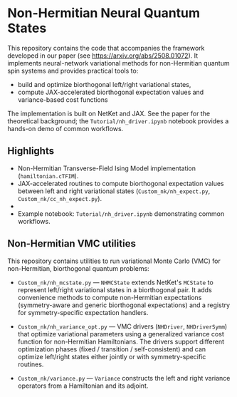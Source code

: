 # Non-Hermitian Neural Quantum States

This repository contains the code that accompanies the framework developed in our paper (see https://arxiv.org/abs/2508.01072). It implements neural-network variational methods for non-Hermitian quantum spin systems and provides practical tools to:

- build and optimize biorthogonal left/right variational states,
- compute JAX-accelerated biorthogonal expectation values and variance-based cost functions

The implementation is built on NetKet and JAX. See the paper for the theoretical background; the `Tutorial/nh_driver.ipynb` notebook provides a hands-on demo of common workflows.

## Highlights
- Non-Hermitian Transverse-Field Ising Model implementation (`hamiltonian.cTFIM`).
- JAX-accelerated routines to compute biorthogonal expectation values between left and right variational states (`Custom_nk/nh_expect.py`, `Custom_nk/cc_nh_expect.py`).
- 
- Example notebook: `Tutorial/nh_driver.ipynb` demonstrating common workflows.

## Non-Hermitian VMC utilities

This repository contains utilities to run variational Monte Carlo (VMC) for non-Hermitian, biorthogonal quantum problems:

- `Custom_nk/nh_mcstate.py` — `NHMCState` extends NetKet's `MCState` to represent left/right variational states in a biorthogonal pair. It adds convenience methods to compute non-Hermitian expectations (symmetry-aware and generic biorthogonal expectations) and a registry for symmetry-specific expectation handlers.

- `Custom_nk/nh_variance_opt.py` — VMC drivers (`NHDriver`, `NHDriverSymm`) that optimize variational parameters using a generalized variance cost function for non-Hermitian Hamiltonians. The drivers support different optimization phases (fixed / transition / self-consistent) and can optimize left/right states either jointly or with symmetry-specific routines.

- `Custom_nk/variance.py` — `Variance` constructs the left and right variance operators from a Hamiltonian and its adjoint.